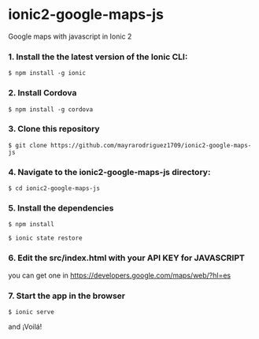 # ionic2-google-maps-js
Google maps with javascript in Ionic 2

### 1. Install the the latest version of the Ionic CLI: ###

`$ npm install -g ionic`

### 2. Install Cordova ###

`$ npm install -g cordova`

### 3. Clone this repository ###

`$ git clone https://github.com/mayrarodriguez1709/ionic2-google-maps-js`

### 4. Navigate to the ionic2-google-maps-js directory: ###

`$ cd ionic2-google-maps-js`

### 5. Install the dependencies ###

`$ npm install`

`$ ionic state restore`

### 6. Edit the src/index.html with your API KEY for JAVASCRIPT ###

you can get one in https://developers.google.com/maps/web/?hl=es

### 7. Start the app in the browser ###

`$ ionic serve`

and ¡Voilá!


